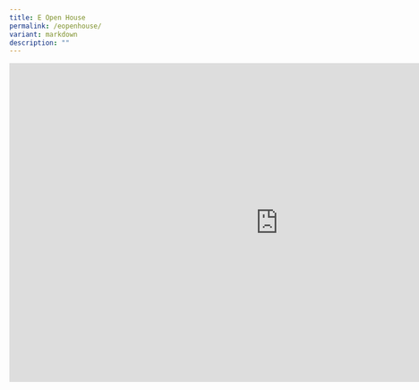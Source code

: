 ```yaml
---
title: E Open House
permalink: /eopenhouse/
variant: markdown
description: ""
---
```

<iframe allowfullscreen="true" height="569" width="960" frameborder="0" src="https://docs.google.com/presentation/d/e/2PACX-1vQq3FN97K_YRNSyDB8sM-0flcUuwGp5C4TAZr6RiUR27oMjiQY6s97Z-WMKBQp9pmcm3ImSWZzpjnFJ/embed?start=false&amp;loop=false&amp;delayms=3000"></iframe>